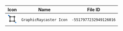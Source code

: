 | Icon | Name | File ID |
| ---  | ---  | ---     |
| ![](GraphicRaycaster%20Icon.png) | `GraphicRaycaster Icon` | `-5517977232949126016` |
